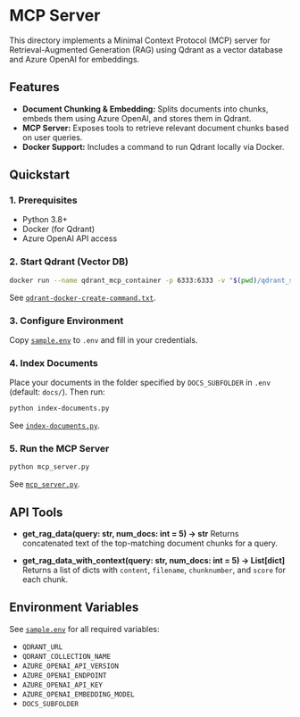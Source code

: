 # MCP Server

This directory implements a Minimal Context Protocol (MCP) server for Retrieval-Augmented Generation (RAG) using Qdrant as a vector database and Azure OpenAI for embeddings.

## Features

- **Document Chunking & Embedding:** Splits documents into chunks, embeds them using Azure OpenAI, and stores them in Qdrant.
- **MCP Server:** Exposes tools to retrieve relevant document chunks based on user queries.
- **Docker Support:** Includes a command to run Qdrant locally via Docker.

## Quickstart

### 1. Prerequisites

- Python 3.8+
- Docker (for Qdrant)
- Azure OpenAI API access

### 2. Start Qdrant (Vector DB)

```sh
docker run --name qdrant_mcp_container -p 6333:6333 -v "$(pwd)/qdrant_storage:/qdrant/storage:z" qdrant/qdrant
```
See [`qdrant-docker-create-command.txt`](mcp_server/qdrant-docker-create-command.txt:1).

### 3. Configure Environment

Copy [`sample.env`](mcp_server/sample.env:1) to `.env` and fill in your credentials.

### 4. Index Documents

Place your documents in the folder specified by `DOCS_SUBFOLDER` in `.env` (default: `docs/`). Then run:

```sh
python index-documents.py
```
See [`index-documents.py`](mcp_server/index-documents.py:1).

### 5. Run the MCP Server

```sh
python mcp_server.py
```
See [`mcp_server.py`](mcp_server/mcp_server.py:1).

## API Tools

- **get_rag_data(query: str, num_docs: int = 5) → str**
  Returns concatenated text of the top-matching document chunks for a query.

- **get_rag_data_with_context(query: str, num_docs: int = 5) → List[dict]**
  Returns a list of dicts with `content`, `filename`, `chunknumber`, and `score` for each chunk.

## Environment Variables

See [`sample.env`](mcp_server/sample.env:1) for all required variables:

- `QDRANT_URL`
- `QDRANT_COLLECTION_NAME`
- `AZURE_OPENAI_API_VERSION`
- `AZURE_OPENAI_ENDPOINT`
- `AZURE_OPENAI_API_KEY`
- `AZURE_OPENAI_EMBEDDING_MODEL`
- `DOCS_SUBFOLDER`